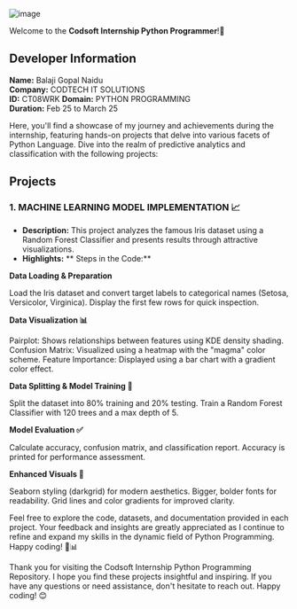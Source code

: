 ![image](https://github.com/user-attachments/assets/a4c9e754-9072-4cca-b3da-635aac305a46)

Welcome to the **Codsoft Internship Python Programmer**!🌟
## Developer Information
**Name:** Balaji Gopal Naidu  
**Company:** CODTECH IT SOLUTIONS  
**ID:** CT08WRK 
**Domain:** PYTHON PROGRAMMING  
**Duration:** Feb 25 to March 25 

Here, you'll find a showcase of my journey and achievements during the internship, featuring hands-on projects that delve into various facets of Python Language. Dive into the realm of predictive analytics and classification with the following projects:

## Projects

### 1. **MACHINE LEARNING MODEL IMPLEMENTATION** 📈
- **Description:** This project analyzes the famous Iris dataset using a Random Forest Classifier and presents results through attractive visualizations.
- **Highlights:**
** Steps in the Code:**

**Data Loading & Preparation**

Load the Iris dataset and convert target labels to categorical names (Setosa, Versicolor, Virginica).
Display the first few rows for quick inspection.

**Data Visualization 📊**

Pairplot: Shows relationships between features using KDE density shading.
Confusion Matrix: Visualized using a heatmap with the "magma" color scheme.
Feature Importance: Displayed using a bar chart with a gradient color effect.

**Data Splitting & Model Training 🤖**

Split the dataset into 80% training and 20% testing.
Train a Random Forest Classifier with 120 trees and a max depth of 5.

**Model Evaluation ✅**

Calculate accuracy, confusion matrix, and classification report.
Accuracy is printed for performance assessment.

**Enhanced Visuals 🎨**

Seaborn styling (darkgrid) for modern aesthetics.
Bigger, bolder fonts for readability.
Grid lines and color gradients for improved clarity.

Feel free to explore the code, datasets, and documentation provided in each project. Your feedback and insights are greatly appreciated as I continue to refine and expand my skills in the dynamic field of Python Programming. Happy coding! 🚀📊

Thank you for visiting the Codsoft Internship Python Programming Repository. I hope you find these projects insightful and inspiring. If you have any questions or need assistance, don't hesitate to reach out. Happy coding! 😊
